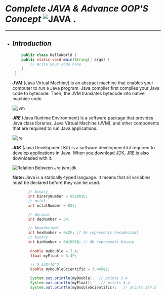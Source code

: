 # **_Complete JAVA & Advance OOP'S Concept_** ![JAVA](https://cdn-icons-png.flaticon.com/128/226/226777.png) .
<hr>

- ## **_Introduction_**

    ```java
        public class HelloWorld {
        public static void main(String[] args) {
            // Write your code here
        }
     }
     ```
     **_JVM_** (Java Virtual Machine) is an abstract machine that enables your computer to run a Java program.
     Java compiler first compiles your Java code to bytecode. Then, the JVM translates bytecode into native machine code.
     
     ![jvm](https://cdn.programiz.com/sites/tutorial2program/files/how-java-program-runs.jpg)
     
     **_JRE_** (Java Runtime Environment) is a software package that provides Java class libraries, Java Virtual Machine (JVM), and other components that are required to run Java applications.
     
     ![jre](https://cdn.programiz.com/sites/tutorial2program/files/java-realtime-enviornment_0.jpg)
     
     **_JDK_** (Java Development Kit) is a software development kit required to develop applications in Java. When you download JDK, JRE is also downloaded with it.
     
     ![Relation Between Jre jvm jdk](https://cdn.programiz.com/sites/tutorial2program/files/jdk-jre-jvm.jpg)
     
     **Note:** Java is a statically-typed language. It means that all variables must be declared before they can be used.
     
     ```java
            // binary
            int binaryNumber = 0b10010;
            // octal 
            int octalNumber = 027;

            // decimal
            int decNumber = 34;

            // hexadecimal 
            int hexNumber = 0x2F; // 0x represents hexadecimal
            // binary
            int binNumber = 0b10010; // 0b represents binary
            
             double myDouble = 3.4;
             float myFloat = 3.4F;
 
             // 3.445*10^2
             double myDoubleScientific = 3.445e2;

             System.out.println(myDouble);  // prints 3.4
             System.out.println(myFloat);    // prints 3.4
             System.out.println(myDoubleScientific);   // prints 344.5
     ```